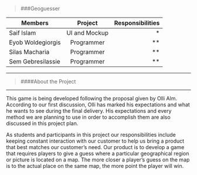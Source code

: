 >###Geoguesser

| Members               | Project       | Responsibilities  |
| ----------------------|:-------------:| -----------------:|
| Saif Islam            | UI and Mockup | *                 |
| Eyob Woldegiorgis     | Programmer    | **                |
| Silas Macharia        | Programmer    | **                |
| Sem Gebresilassie     | Programmer    | **                |
---
	
>####About the Project
---

<p>This game is being developed following the proposal given by Olli Alm. According to our first discussion, Olli has marked his expectations and what he wants to see during the final delivery. His expectations and every method we are planning to use in order to accomplish them are also discussed in this project plan.


<p>As students and participants in this project our responsibilities include keeping constant interaction with our customer to help us bring a product that best matches our customer’s need. Our product is to develop a game that requires players to give a guess where a particular geographical region or picture is located on a map. The more closer a player’s guess on the map is to the actual place on the same map, the more point the player will win.
